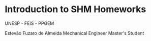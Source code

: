 # Introduction to SHM Homeworks

UNESP - FEIS - PPGEM

Estevão Fuzaro de Almeida
Mechanical Engineer
Master's Student
